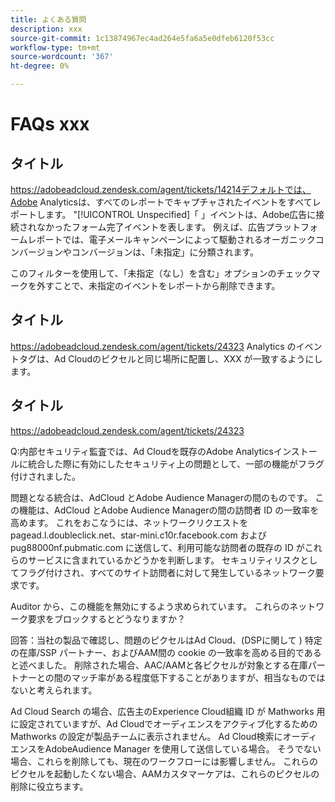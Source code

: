 ```yaml
---
title: よくある質問
description: xxx
source-git-commit: 1c13874967ec4ad264e5fa6a5e0dfeb6120f53cc
workflow-type: tm+mt
source-wordcount: '367'
ht-degree: 0%

---
```


# FAQs xxx

## タイトル

https://adobeadcloud.zendesk.com/agent/tickets/14214デフォルトでは、Adobe Analyticsは、すべてのレポートでキャプチャされたイベントをすべてレポートします。 &quot;[!UICONTROL Unspecified]「 」イベントは、Adobe広告に接続されなかったフォーム完了イベントを表します。 例えば、広告プラットフォームレポートでは、電子メールキャンペーンによって駆動されるオーガニックコンバージョンやコンバージョンは、「未指定」に分類されます。

このフィルターを使用して、「未指定（なし）を含む」オプションのチェックマークを外すことで、未指定のイベントをレポートから削除できます。 <!-- Not sure if this is in DSP or in Analytics Workspace -->

## タイトル

https://adobeadcloud.zendesk.com/agent/tickets/24323 Analytics のイベントタグは、Ad Cloudのピクセルと同じ場所に配置し、XXX が一致するようにします。

## タイトル

https://adobeadcloud.zendesk.com/agent/tickets/24323

Q:内部セキュリティ監査では、Ad Cloudを既存のAdobe Analyticsインストールに統合した際に有効にしたセキュリティ上の問題として、一部の機能がフラグ付けされました。

問題となる統合は、AdCloud とAdobe Audience Managerの間のものです。 この機能は、AdCloud とAdobe Audience Managerの間の訪問者 ID の一致率を高めます。 これをおこなうには、ネットワークリクエストを pagead.l.doubleclick.net、star-mini.c10r.facebook.com およびpug88000nf.pubmatic.com に送信して、利用可能な訪問者の既存の ID がこれらのサービスに含まれているかどうかを判断します。 セキュリティリスクとしてフラグ付けされ、すべてのサイト訪問者に対して発生しているネットワーク要求です。

Auditor から、この機能を無効にするよう求められています。 これらのネットワーク要求をブロックするとどうなりますか？

回答：当社の製品で確認し、問題のピクセルはAd Cloud、(DSPに関して ) 特定の在庫/SSP パートナー、およびAAM間の cookie の一致率を高める目的であると述べました。  削除された場合、AAC/AAMと各ピクセルが対象とする在庫パートナーとの間のマッチ率がある程度低下することがありますが、相当なものではないと考えられます。

Ad Cloud Search の場合、広告主のExperience Cloud組織 ID が Mathworks 用に設定されていますが、Ad Cloudでオーディエンスをアクティブ化するための Mathworks の設定が製品チームに表示されません。 Ad Cloud検索にオーディエンスをAdobeAudience Manager を使用して送信している場合。 そうでない場合、これらを削除しても、現在のワークフローには影響しません。 これらのピクセルを起動したくない場合、AAMカスタマーケアは、これらのピクセルの削除に役立ちます。

